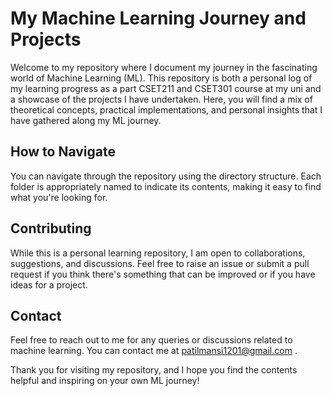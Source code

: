 
# My Machine Learning Journey and Projects

Welcome to my repository where I document my journey in the fascinating world of Machine Learning (ML). This repository is both a personal log of my learning progress as a part CSET211 and CSET301 course at my uni and a showcase of the projects I have undertaken. Here, you will find a mix of theoretical concepts, practical implementations, and personal insights that I have gathered along my ML journey.

## How to Navigate

You can navigate through the repository using the directory structure. Each folder is appropriately named to indicate its contents, making it easy to find what you're looking for.

## Contributing

While this is a personal learning repository, I am open to collaborations, suggestions, and discussions. Feel free to raise an issue or submit a pull request if you think there's something that can be improved or if you have ideas for a project.

## Contact

Feel free to reach out to me for any queries or discussions related to machine learning. You can contact me at patilmansi1201@gmail.com .

Thank you for visiting my repository, and I hope you find the contents helpful and inspiring on your own ML journey!
